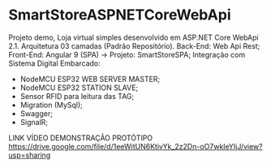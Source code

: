 ﻿# SmartStoreASPNETCoreWebApi
Projeto demo, Loja virtual simples desenvolvido em ASP.NET Core WebApi 2.1. 
Arquitetura 03 camadas (Padrão Repositório).
Back-End: Web Api Rest;
Front-End: Angular 9 (SPA) -> Projeto: SmartStoreSPA;
Integração com Sistema Digital Embarcado:
- NodeMCU ESP32 WEB SERVER MASTER;
- NodeMCU ESP32 STATION SLAVE;
- Sensor RFID para leitura das TAG;
- Migration (MySql);
- Swagger;
- SignalR;

LINK VÍDEO DEMONSTRAÇÃO PROTÓTIPO
https://drive.google.com/file/d/1eeWitUN6KtivYk_2z2Dn-oO7wkIeYIjJ/view?usp=sharing
